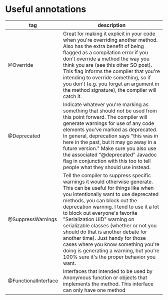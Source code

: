 # Useful annotations

| tag                  | description                                                                                                                                                                                                                                                                                                                                                                                                                                                                                                                                             |
| -------------------- | ------------------------------------------------------------------------------------------------------------------------------------------------------------------------------------------------------------------------------------------------------------------------------------------------------------------------------------------------------------------------------------------------------------------------------------------------------------------------------------------------------------------------------------------------------- |
| @Override            | Great for making it explicit in your code when you're overriding another method. Also has the extra benefit of being flagged as a compilation error if you don't override a method the way you think you are (see this other SO post). This flag informs the compiler that you're intending to override something, so if you don't (e.g. you forget an argument in the method signature), the compiler will catch it.                                                                                                                                   |
| @Deprecated          | Indicate whatever you're marking as something that should not be used from this point forward. The compiler will generate warnings for use of any code elements you've marked as deprecated. In general, deprecation says "this was in here in the past, but it may go away in a future version." Make sure you also use the associated "@deprecated" Javadoc flag in conjunction with this too to tell people what they should use instead.                                                                                                            |
| @SuppressWarnings    | Tell the compiler to suppress specific warnings it would otherwise generate. This can be useful for things like when you intentionally want to use deprecated methods, you can block out the deprecation warning. I tend to use it a lot to block out everyone's favorite "Serialization UID" warning on serializable classes (whether or not you should do that is another debate for another time). Just handy for those cases where you know something you're doing is generating a warning, but you're 100% sure it's the proper behavior you want. |
| @FunctionalInterface | Interfaces that intended to be used by Anonymous function or objects that implements the method. This interface can only have one method                                                                                                                                                                                                                                                                                                                                                                                                                |
